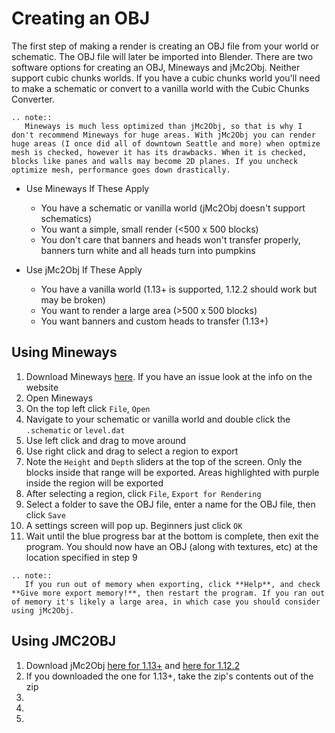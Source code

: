 <!---
title: Creating an OBJ
path: /buildtheearth/rendering/mineways
version: 1.0.0
authors:
    - @VapoR
--->

# Creating an OBJ

The first step of making a render is creating an OBJ file from your world or schematic. The OBJ file will later be imported into Blender. There are two software options for creating an OBJ, Mineways and jMc2Obj. Neither support cubic chunks worlds. If you have a cubic chunks world you'll need to make a schematic or convert to a vanilla world with the Cubic Chunks Converter.
```eval_rst
.. note::
   Mineways is much less optimized than jMc2Obj, so that is why I don't recommend Mineways for huge areas. With jMc2Obj you can render huge areas (I once did all of downtown Seattle and more) when optmize mesh is checked, however it has its drawbacks. When it is checked, blocks like panes and walls may become 2D planes. If you uncheck optimize mesh, performance goes down drastically.
```
- Use Mineways If These Apply
  * You have a schematic or vanilla world (jMc2Obj doesn't support schematics)
  * You want a simple, small render (<500 x 500 blocks)
  * You don't care that banners and heads won't transfer properly, banners turn white and all heads turn into pumpkins

- Use jMc2Obj If These Apply
  * You have a vanilla world (1.13+ is supported, 1.12.2 should work but may be broken)
  * You want to render a large area (>500 x 500 blocks)
  * You want banners and custom heads to transfer (1.13+)

## Using Mineways

1. Download Mineways [here](https://www.realtimerendering.com/erich/minecraft/public/mineways/downloads.html#downloadImgs). If you have an issue look at the info on the website
2. Open Mineways
3. On the top left click `File`, `Open`
4. Navigate to your schematic or vanilla world and double click the `.schematic` or `level.dat`
5. Use left click and drag to move around
6. Use right click and drag to select a region to export
7. Note the `Height` and `Depth` sliders at the top of the screen. Only the blocks inside that range will be exported. Areas highlighted with purple inside the region will be exported
8. After selecting a region, click `File`, `Export for Rendering`
9. Select a folder to save the OBJ file, enter a name for the OBJ file, then click `Save`
10. A settings screen will pop up. Beginners just click `OK`
11. Wait until the blue progress bar at the bottom is complete, then exit the program. You should now have an OBJ (along with textures, etc) at the location specified in step 9
```eval_rst
.. note::
   If you run out of memory when exporting, click **Help**, and check **Give more export memory!**, then restart the program. If you ran out of memory it's likely a large area, in which case you should consider using jMc2Obj.
```

## Using JMC2OBJ

1. Download jMc2Obj [here for 1.13+](https://cdn.discordapp.com/attachments/793250835294584864/888249927229124678/jMC2Obj-bte.zip) and [here for 1.12.2](https://github.com/jmc2obj/j-mc-2-obj/releases/download/50/jMc2Obj-dev_g50.jar)
2. If you downloaded the one for 1.13+, take the zip's contents out of the zip
3. 
4. 
5. 